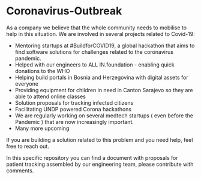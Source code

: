 # Coronavirus-Outbreak

As a company we believe that the whole community needs to mobilise to help in this situation. We are involved in several projects related to Covid-19:

- Mentoring startups at #BuildforCOVID19, a global hackathon that aims to find software solutions for challenges related to the coronavirus pandemic. 
- Helped with our engineers to ALL IN.foundation - enabling quick donations to the WHO 
- Helping build portals in Bosnia and Herzegovina with digital assets for everyone
- Providing equipment for children in need in Canton Sarajevo so they are able to attend online classes
- Solution proposals for tracking infected citizens
- Facilitating UNDP powered Corona hackathons
- We are regularly working on several medtech startups ( even before the Pandemic ) that are now increasingly important.
- Many more upcoming

If you are building a solution related to this problem and you need help, feel free to reach out.

In this specific repository you can find a document with proposals for patient tracking assembled by our engineering team, please contribute with comments.

